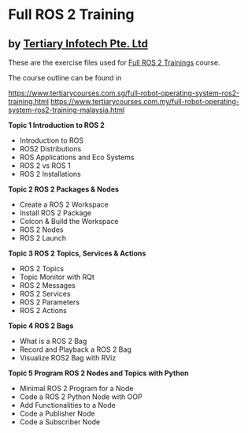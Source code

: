 # Full ROS 2 Training
## by [Tertiary Infotech Pte. Ltd](https://www.tertiarycourses.com.sg/)

These are the exercise files used for [Full ROS 2 Trainings](https://www.tertiarycourses.com.sg/full-robot-operating-system-ros2-training.html) course. 

The course outline can be found in 

https://www.tertiarycourses.com.sg/full-robot-operating-system-ros2-training.html
https://www.tertiarycourses.com.my/full-robot-operating-system-ros2-training-malaysia.html

<p><strong>Topic 1 Introduction to ROS 2</strong> </p>
<ul>
<li>Introduction to ROS</li>
<li>ROS2 Distributions</li>
<li>ROS Applications and Eco Systems</li>
<li>ROS 2 vs ROS 1</li>
<li>ROS 2 Installations</li>
</ul>
<p><strong>Topic 2 ROS 2 Packages &amp; Nodes</strong></p>
<ul>
<li>Create a ROS 2 Workspace</li>
<li>Install ROS 2 Package</li>
<li>Colcon &amp; Build the Workspace</li>
<li>ROS 2 Nodes</li>
<li>ROS 2 Launch</li>
</ul>
<p><strong>Topic 3 ROS 2 Topics, Services &amp; Actions</strong></p>
<ul>
<li>ROS 2 Topics</li>
<li>Topic Monitor with RQt</li>
<li>ROS 2 Messages</li>
<li>ROS 2 Services</li>
<li>ROS 2 Parameters</li>
<li>ROS 2 Actions</li>
</ul>
<p><strong>Topic 4 ROS 2 Bags</strong> </p>
<ul>
<li>What is a ROS 2 Bag</li>
<li>Record and Playback a ROS 2 Bag</li>
<li>Visualize ROS2 Bag with RViz</li>
</ul>
<p><strong>Topic 5 Program ROS 2 Nodes and Topics with Python</strong> </p>
<ul>
<li>Minimal ROS 2 Program for a Node</li>
<li>Code a ROS 2 Python Node with OOP</li>
<li>Add Functionalities to a Node</li>
<li>Code a Publisher Node</li>
<li>Code a Subscriber Node</li>
</ul>


